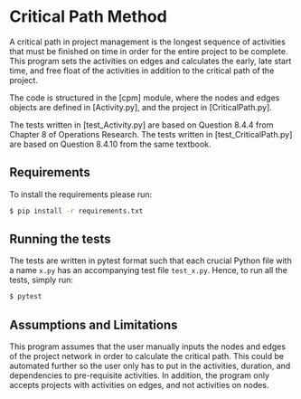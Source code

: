 # Critical Path Method

A critical path in project management is the longest sequence of activities that must be finished on time in order for the entire project to be complete. This program sets the activities on edges and calculates the early, late start time, and free float of the activities 
in addition to the critical path of the project. 

The code is structured in the [cpm] module, where the nodes and edges objects are defined in [Activity.py], and the project in [CriticalPath.py].

The tests written in [test_Activity.py] are based on Question 8.4.4 from Chapter 8 of Operations Research.
The tests written in [test_CriticalPath.py] are based on Question 8.4.10 from the same textbook.

## Requirements
To install the requirements please run:
```bash
$ pip install -r requirements.txt
```

## Running the tests
The tests are written in pytest format such that each crucial Python file with a name `x.py` has an accompanying test file `test_x.py`.  Hence, to run all the tests, simply run:
```bash
$ pytest
```

## Assumptions and Limitations
This program assumes that the user manually inputs the nodes and edges of the project network in order to calculate the critical path.
This could be automated further so the user only has to put in the activities, duration, and dependencies to pre-requisite activities.
In addition, the program only accepts projects with activities on edges, and not activities on nodes. 
